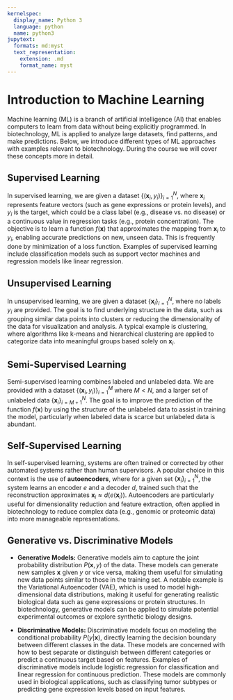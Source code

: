 ```yaml
---
kernelspec:
  display_name: Python 3
  language: python
  name: python3
jupytext:
  formats: md:myst
  text_representation:
    extension: .md
    format_name: myst
---
```


# Introduction to Machine Learning

Machine learning (ML) is a branch of artificial intelligence (AI) that enables computers to learn from data without being explicitly programmed. In biotechnology, ML is applied to analyze large datasets, find patterns, and make predictions. Below, we introduce different types of ML approaches with examples relevant to biotechnology. During the course we will cover these concepts more in detail.

## Supervised Learning

In supervised learning, we are given a dataset $\{(\mathbf{x}_i, y_i)\}_{i=1}^N$, where $\mathbf{x}_i$ represents feature vectors (such as gene expressions or protein levels), and $y_i$ is the target, which could be a class label (e.g., disease vs. no disease) or a continuous value in regression tasks (e.g., protein concentration). The objective is to learn a function $f(\mathbf{x})$ that approximates the mapping from $\mathbf{x}_i$ to $y_i$, enabling accurate predictions on new, unseen data. This is frequently done by minimization of a loss function. Examples of supervised learning include classification models such as support vector machines and regression models like linear regression.

## Unsupervised Learning

In unsupervised learning, we are given a dataset $\{\mathbf{x}_i\}_{i=1}^N$, where no labels $y_i$ are provided. The goal is to find underlying structure in the data, such as grouping similar data points into clusters or reducing the dimensionality of the data for visualization and analysis. A typical example is clustering, where algorithms like k-means and hierarchical clustering are applied to categorize data into meaningful groups based solely on $\mathbf{x}_i$.

## Semi-Supervised Learning

Semi-supervised learning combines labeled and unlabeled data. We are provided with a dataset $\{(\mathbf{x}_i, y_i)\}_{i=1}^M$ where $M < N$, and a larger set of unlabeled data $\{\mathbf{x}_i\}_{i=M+1}^N$. The goal is to improve the prediction of the function $f(\mathbf{x})$ by using the structure of the unlabeled data to assist in training the model, particularly when labeled data is scarce but unlabeled data is abundant.

## Self-Supervised Learning

In self-supervised learning, systems are often trained or corrected by other automated systems rather than human supervisors. A popular choice in this context is the use of **autoencoders**, where for a given set $\{\mathbf{x}_i\}_{i=1}^N$, the system learns an encoder $e$ and a decoder $d$, trained such that the reconstruction approximates $\mathbf{x}_i \approx d(e(\mathbf{x}_i))$. Autoencoders are particularly useful for dimensionality reduction and feature extraction, often applied in biotechnology to reduce complex data (e.g., genomic or proteomic data) into more manageable representations.

## Generative vs. Discriminative Models

- **Generative Models:** Generative models aim to capture the joint probability distribution $P(\mathbf{x}, y)$ of the data. These models can generate new samples $\mathbf{x}$ given $y$ or vice versa, making them useful for simulating new data points similar to those in the training set. A notable example is the Variational Autoencoder (VAE), which is used to model high-dimensional data distributions, making it useful for generating realistic biological data such as gene expressions or protein structures. In biotechnology, generative models can be applied to simulate potential experimental outcomes or explore synthetic biology designs.

- **Discriminative Models:** Discriminative models focus on modeling the conditional probability $P(y|\mathbf{x})$, directly learning the decision boundary between different classes in the data. These models are concerned with how to best separate or distinguish between different categories or predict a continuous target based on features. Examples of discriminative models include logistic regression for classification and linear regression for continuous prediction. These models are commonly used in biological applications, such as classifying tumor subtypes or predicting gene expression levels based on input features.

